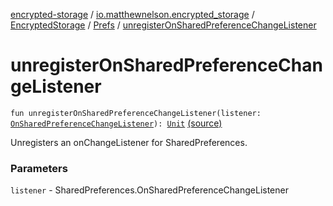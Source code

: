 [encrypted-storage](../../../index.md) / [io.matthewnelson.encrypted_storage](../../index.md) / [EncryptedStorage](../index.md) / [Prefs](index.md) / [unregisterOnSharedPreferenceChangeListener](./unregister-on-shared-preference-change-listener.md)

# unregisterOnSharedPreferenceChangeListener

`fun unregisterOnSharedPreferenceChangeListener(listener: `[`OnSharedPreferenceChangeListener`](https://developer.android.com/reference/android/content/SharedPreferences/OnSharedPreferenceChangeListener.html)`): `[`Unit`](https://kotlinlang.org/api/latest/jvm/stdlib/kotlin/-unit/index.html) [(source)](https://github.com/05nelsonm/encrypted-storage/blob/master/encrypted-storage/src/main/java/io/matthewnelson/encrypted_storage/EncryptedStorage.kt#L117)

Unregisters an onChangeListener for SharedPreferences.

### Parameters

`listener` - SharedPreferences.OnSharedPreferenceChangeListener